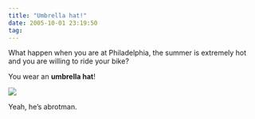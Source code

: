 ```yaml
---
title: "Umbrella hat!"
date: 2005-10-01 23:19:50
tag: 
---
```

<p>What happen when you are at Philadelphia, the summer is extremely hot and you are willing to ride your bike?</p>
<p>You wear an <b>umbrella hat</b>!</p>
<p><a mce_real_href="http://damog.nipl.net/images/umbrellabrotman.jpg" target="_blank" href="http://damog.nipl.net/images/umbrellabrotman.jpg"><img mce_real_src="http://damog.nipl.net/images/umbrellabrotmanlil.jpg" src="http://damog.nipl.net/images/umbrellabrotmanlil.jpg" border="0" hspace="0" vspace="0"/></a></p>
<p>Yeah, he&#8217;s abrotman. </p>
<br/><br/>
